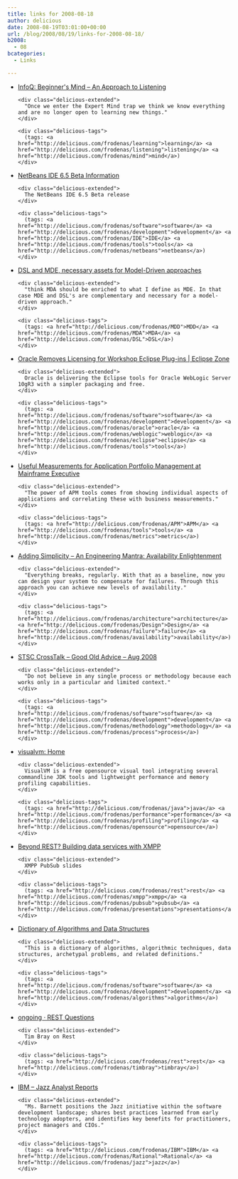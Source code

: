 ```yaml
---
title: links for 2008-08-18
author: delicious
date: 2008-08-19T03:01:00+00:00
url: /blog/2008/08/19/links-for-2008-08-18/
b2008:
  - 08
bcategories:
  - Links

---
```

<ul class="delicious">
  <li>
    <div class="delicious-link">
      <a href="http://www.infoq.com/news/2008/08/beginners_mind">InfoQ: Beginner's Mind &#8211; An Approach to Listening</a>
    </div>
    
    <div class="delicious-extended">
      "Once we enter the Expert Mind trap we think we know everything and are no longer open to learning new things."
    </div>
    
    <div class="delicious-tags">
      (tags: <a href="http://delicious.com/frodenas/learning">learning</a> <a href="http://delicious.com/frodenas/listening">listening</a> <a href="http://delicious.com/frodenas/mind">mind</a>)
    </div>
  </li>
  
  <li>
    <div class="delicious-link">
      <a href="http://www.netbeans.org/community/releases/65/">NetBeans IDE 6.5 Beta Information</a>
    </div>
    
    <div class="delicious-extended">
      The NetBeans IDE 6.5 Beta release
    </div>
    
    <div class="delicious-tags">
      (tags: <a href="http://delicious.com/frodenas/software">software</a> <a href="http://delicious.com/frodenas/development">development</a> <a href="http://delicious.com/frodenas/IDE">IDE</a> <a href="http://delicious.com/frodenas/tools">tools</a> <a href="http://delicious.com/frodenas/netbeans">netbeans</a>)
    </div>
  </li>
  
  <li>
    <div class="delicious-link">
      <a href="http://www.theenterprisearchitect.eu/archive/2008/08/11/dsl_and_mde_necessary_assets_f">DSL and MDE, necessary assets for Model-Driven approaches</a>
    </div>
    
    <div class="delicious-extended">
      "think MDA should be enriched to what I define as MDE. In that case MDE and DSL's are complementary and necessary for a model-driven approach."
    </div>
    
    <div class="delicious-tags">
      (tags: <a href="http://delicious.com/frodenas/MDD">MDD</a> <a href="http://delicious.com/frodenas/MDA">MDA</a> <a href="http://delicious.com/frodenas/DSL">DSL</a>)
    </div>
  </li>
  
  <li>
    <div class="delicious-link">
      <a href="http://eclipse.dzone.com/announcements/oracle-removes-licensing-works">Oracle Removes Licensing for Workshop Eclipse Plug-ins | Eclipse Zone</a>
    </div>
    
    <div class="delicious-extended">
      Oracle is delivering the Eclipse tools for Oracle WebLogic Server 10gR3 with a simpler packaging and free.
    </div>
    
    <div class="delicious-tags">
      (tags: <a href="http://delicious.com/frodenas/software">software</a> <a href="http://delicious.com/frodenas/development">development</a> <a href="http://delicious.com/frodenas/oracle">oracle</a> <a href="http://delicious.com/frodenas/weblogic">weblogic</a> <a href="http://delicious.com/frodenas/eclipse">eclipse</a> <a href="http://delicious.com/frodenas/tools">tools</a>)
    </div>
  </li>
  
  <li>
    <div class="delicious-link">
      <a href="http://www.mainframe-exec.com/articles/?p=61">Useful Measurements for Application Portfolio Management at Mainframe Executive</a>
    </div>
    
    <div class="delicious-extended">
      "The power of APM tools comes from showing individual aspects of applications and correlating these with business measurements."
    </div>
    
    <div class="delicious-tags">
      (tags: <a href="http://delicious.com/frodenas/APM">APM</a> <a href="http://delicious.com/frodenas/tools">tools</a> <a href="http://delicious.com/frodenas/metrics">metrics</a>)
    </div>
  </li>
  
  <li>
    <div class="delicious-link">
      <a href="http://www.addsimplicity.com/adding_simplicity_an_engi/2008/08/availability-en.html">Adding Simplicity &#8211; An Engineering Mantra: Availability Enlightenment</a>
    </div>
    
    <div class="delicious-extended">
      "Everything breaks, regularly. With that as a baseline, now you can design your system to compensate for failures. Through this approach you can achieve new levels of availability."
    </div>
    
    <div class="delicious-tags">
      (tags: <a href="http://delicious.com/frodenas/architecture">architecture</a> <a href="http://delicious.com/frodenas/Design">Design</a> <a href="http://delicious.com/frodenas/failure">failure</a> <a href="http://delicious.com/frodenas/availability">availability</a>)
    </div>
  </li>
  
  <li>
    <div class="delicious-link">
      <a href="http://www.stsc.hill.af.mil/crosstalk/2008/08/0808Cockburn.html">STSC CrossTalk &#8211; Good Old Advice &#8211; Aug 2008</a>
    </div>
    
    <div class="delicious-extended">
      "Do not believe in any single process or methodology because each works only in a particular and limited context."
    </div>
    
    <div class="delicious-tags">
      (tags: <a href="http://delicious.com/frodenas/software">software</a> <a href="http://delicious.com/frodenas/development">development</a> <a href="http://delicious.com/frodenas/methodology">methodology</a> <a href="http://delicious.com/frodenas/process">process</a>)
    </div>
  </li>
  
  <li>
    <div class="delicious-link">
      <a href="https://visualvm.dev.java.net/">visualvm: Home</a>
    </div>
    
    <div class="delicious-extended">
      VisualVM is a free opensource visual tool integrating several commandline JDK tools and lightweight performance and memory profiling capabilities.
    </div>
    
    <div class="delicious-tags">
      (tags: <a href="http://delicious.com/frodenas/java">java</a> <a href="http://delicious.com/frodenas/performance">performance</a> <a href="http://delicious.com/frodenas/profiling">profiling</a> <a href="http://delicious.com/frodenas/opensource">opensource</a>)
    </div>
  </li>
  
  <li>
    <div class="delicious-link">
      <a href="http://www.slideshare.net/kellan/beyond-rest#slideshow_stats">Beyond REST? Building data services with XMPP</a>
    </div>
    
    <div class="delicious-extended">
      XMPP PubSub slides
    </div>
    
    <div class="delicious-tags">
      (tags: <a href="http://delicious.com/frodenas/rest">rest</a> <a href="http://delicious.com/frodenas/xmpp">xmpp</a> <a href="http://delicious.com/frodenas/pubsub">pubsub</a> <a href="http://delicious.com/frodenas/presentations">presentations</a>)
    </div>
  </li>
  
  <li>
    <div class="delicious-link">
      <a href="http://nist.gov/dads/">Dictionary of Algorithms and Data Structures</a>
    </div>
    
    <div class="delicious-extended">
      "This is a dictionary of algorithms, algorithmic techniques, data structures, archetypal problems, and related definitions."
    </div>
    
    <div class="delicious-tags">
      (tags: <a href="http://delicious.com/frodenas/software">software</a> <a href="http://delicious.com/frodenas/development">development</a> <a href="http://delicious.com/frodenas/algorithms">algorithms</a>)
    </div>
  </li>
  
  <li>
    <div class="delicious-link">
      <a href="http://www.tbray.org/ongoing/When/200x/2008/08/18/On-REST">ongoing · REST Questions</a>
    </div>
    
    <div class="delicious-extended">
      Tim Bray on Rest
    </div>
    
    <div class="delicious-tags">
      (tags: <a href="http://delicious.com/frodenas/rest">rest</a> <a href="http://delicious.com/frodenas/timbray">timbray</a>)
    </div>
  </li>
  
  <li>
    <div class="delicious-link">
      <a href="http://www-01.ibm.com/software/rational/jazz/analystWP/">IBM &#8211; Jazz Analyst Reports</a>
    </div>
    
    <div class="delicious-extended">
      "Ms. Barnett positions the Jazz initiative within the software development landscape; shares best practices learned from early technology adopters, and identifies key benefits for practitioners, project managers and CIOs."
    </div>
    
    <div class="delicious-tags">
      (tags: <a href="http://delicious.com/frodenas/IBM">IBM</a> <a href="http://delicious.com/frodenas/Rational">Rational</a> <a href="http://delicious.com/frodenas/jazz">jazz</a>)
    </div>
  </li>
</ul>